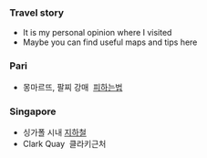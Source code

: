 
### Travel story
 - It is my personal opinion where I visited
 - Maybe you can find useful maps and tips here

### Pari
 - 몽마르뜨, 팔찌 강매  [피하는법](https://github.com/jeonghoonkang/trip/blob/master/map/%EB%AA%BD%EB%A7%88%EB%A5%B4%EB%9C%A8.png)
 
### Singapore
 - 싱가폴 시내 [지하철](https://github.com/jeonghoonkang/trip/blob/master/map/singapre_train_map.png)
 - Clark Quay  클라키근처
 
